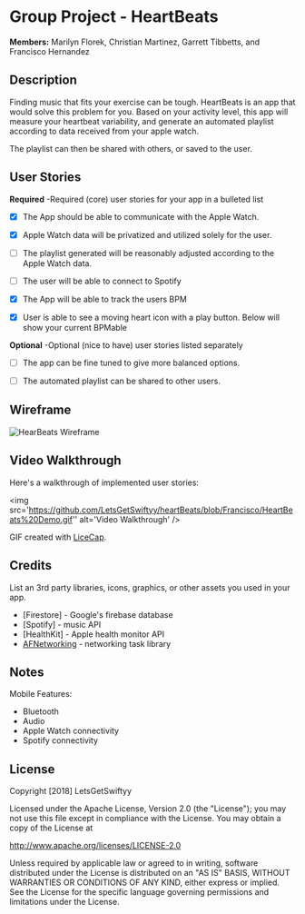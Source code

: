 # Group Project - **HeartBeats**

**Members:** Marilyn Florek, Christian Martinez, Garrett Tibbetts, and Francisco Hernandez

## Description

Finding music that fits your exercise can be tough. HeartBeats is an app that would solve this problem for you. Based on your activity level, this app will measure your heartbeat variability, and generate an automated playlist according to data received from your apple watch.

The playlist can then be shared with others, or saved to the user.


## User Stories

**Required** -Required (core) user stories for your app in a bulleted list

- [x] The App should be able to communicate with the Apple Watch.

- [x] Apple Watch data will be privatized and utilized solely for the user.

- [ ] The playlist generated will be reasonably adjusted according to the Apple Watch data.

- [ ] The user will be able to connect to Spotify

- [x] The App will be able to track the users BPM

- [x] User is able to see a moving heart icon with a play button. Below will show your current BPMable


**Optional** -Optional (nice to have) user stories listed separately

- [ ] The app can be fine tuned to give more balanced options.

- [ ] The automated playlist can be shared to other users.


## Wireframe

<img src='https://github.com/LetsGetSwiftyy/heartBeats/blob/master/%E2%99%A5Beat.png?raw=true' title='HeartBeats Wireframe' width='' alt='HearBeats Wireframe' />

## Video Walkthrough

Here's a walkthrough of implemented user stories:

<img src='https://github.com/LetsGetSwiftyy/heartBeats/blob/Francisco/HeartBeats%20Demo.gif'' alt='Video Walkthrough' />

GIF created with [LiceCap](http://www.cockos.com/licecap/).

## Credits

List an 3rd party libraries, icons, graphics, or other assets you used in your app.

- [Firestore] - Google's firebase database
- [Spotify] - music API
- [HealthKit] - Apple health monitor API
- [AFNetworking](https://github.com/AFNetworking/AFNetworking) - networking task library


## Notes

Mobile Features:
- Bluetooth
- Audio
- Apple Watch connectivity
- Spotify connectivity

## License

Copyright [2018] LetsGetSwiftyy

Licensed under the Apache License, Version 2.0 (the "License");
you may not use this file except in compliance with the License.
You may obtain a copy of the License at

http://www.apache.org/licenses/LICENSE-2.0

Unless required by applicable law or agreed to in writing, software
distributed under the License is distributed on an "AS IS" BASIS,
WITHOUT WARRANTIES OR CONDITIONS OF ANY KIND, either express or implied.
See the License for the specific language governing permissions and
limitations under the License.


